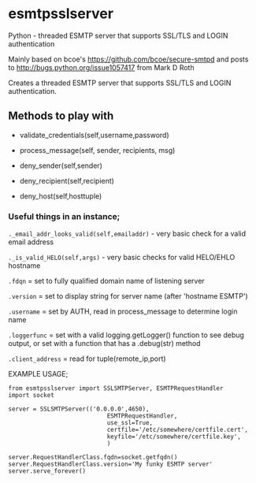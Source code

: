 esmtpsslserver
==============

Python - threaded ESMTP server that supports SSL/TLS and LOGIN authentication


Mainly based on bcoe's https://github.com/bcoe/secure-smtpd and posts to http://bugs.python.org/issue1057417 from Mark D Roth

Creates a threaded ESMTP server that supports SSL/TLS and LOGIN authentication.

Methods to play with
---------------------

*    validate_credentials(self,username,password)
    
*    process_message(self, sender, recipients, msg)

*    deny_sender(self,sender)

*   deny_recipient(self,recipient)

*    deny_host(self,hosttuple)

### Useful things in an instance;


`._email_addr_looks_valid(self,emailaddr)` - very basic check for a valid email address

`._is_valid_HELO(self,args)` - very basic checks for valid HELO/EHLO hostname

`.fdqn` = set to fully qualified domain name of listening server

`.version` = set to display string for server name (after 'hostname ESMTP')

`.username` = set by AUTH, read in process_message to determine login name

`.loggerfunc` = set with a valid logging.getLogger() function to see debug output, or set with a function that has a .debug(str) method

`.client_address` = read for tuple(remote_ip,port) 


EXAMPLE USAGE;

    from esmtpsslserver import SSLSMTPServer, ESMTPRequestHandler
    import socket

    server = SSLSMTPServer(('0.0.0.0',4650),
                                ESMTPRequestHandler,
                                use_ssl=True,
                                certfile='/etc/somewhere/certfile.cert',
                                keyfile='/etc/somewhere/certfile.key',
                                )

    server.RequestHandlerClass.fqdn=socket.getfqdn()
    server.RequestHandlerClass.version='My funky ESMTP server'
    server.serve_forever()
